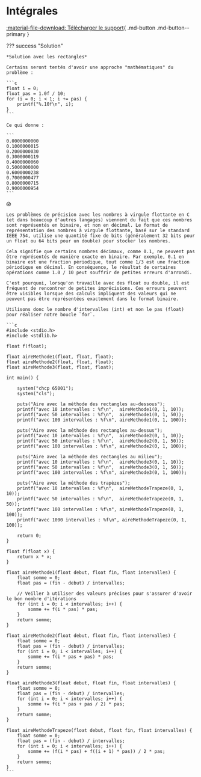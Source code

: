 # Intégrales

[:material-file-download: Télécharger le support](../../pdf/cours/bts1/bts1_mathsxsti_integrales.pdf){ .md-button .md-button--primary }

??? success "Solution"

    *Solution avec les rectangles*

    Certains seront tentés d'avoir une approche "mathématiques" du problème :

    ```c
    float i = 0;
    float pas = 1.0f / 10;
    for (i = 0; i < 1; i += pas) {
        printf("%.10f\n", i);
    }
    ```

    Ce qui donne :
    
    ```
    0.0000000000
    0.1000000015
    0.2000000030
    0.3000000119
    0.4000000060
    0.5000000000
    0.6000000238
    0.7000000477
    0.8000000715
    0.9000000954
    ```

    😱

    Les problèmes de précision avec les nombres à virgule flottante en C (et dans beaucoup d'autres langages) viennent du fait que ces nombres sont représentés en binaire, et non en décimal. Le format de représentation des nombres à virgule flottante, basé sur le standard IEEE 754, utilise une quantité fixe de bits (généralement 32 bits pour un float ou 64 bits pour un double) pour stocker les nombres.

    Cela signifie que certains nombres décimaux, comme 0.1, ne peuvent pas être représentés de manière exacte en binaire. Par exemple, 0.1 en binaire est une fraction périodique, tout comme 1/3 est une fraction périodique en décimal. En conséquence, le résultat de certaines opérations comme 1.0 / 10 peut souffrir de petites erreurs d'arrondi.

    C'est pourquoi, lorsqu'on travaille avec des float ou double, il est fréquent de rencontrer de petites imprécisions. Ces erreurs peuvent être visibles lorsque des calculs impliquent des valeurs qui ne peuvent pas être représentées exactement dans le format binaire.

    Utilisons donc le nombre d'intervalles (int) et non le pas (float) pour réaliser notre boucle `for`.

    ```c
    #include <stdio.h>
    #include <stdlib.h>

    float f(float);

    float aireMethode1(float, float, float);
    float aireMethode2(float, float, float);
    float aireMethode3(float, float, float);

    int main() {

        system("chcp 65001");
        system("cls");

        puts("Aire avec la méthode des rectangles au-dessous");
        printf("avec 10 intervalles : %f\n",  aireMethode1(0, 1, 10));
        printf("avec 50 intervalles : %f\n",  aireMethode1(0, 1, 50));
        printf("avec 100 intervalles : %f\n", aireMethode1(0, 1, 100));

        puts("Aire avec la méthode des rectangles au-dessus");
        printf("avec 10 intervalles : %f\n",  aireMethode2(0, 1, 10));
        printf("avec 50 intervalles : %f\n",  aireMethode2(0, 1, 50));
        printf("avec 100 intervalles : %f\n", aireMethode2(0, 1, 100));

        puts("Aire avec la méthode des rectangles au milieu");
        printf("avec 10 intervalles : %f\n",  aireMethode3(0, 1, 10));
        printf("avec 50 intervalles : %f\n",  aireMethode3(0, 1, 50));
        printf("avec 100 intervalles : %f\n", aireMethode3(0, 1, 100));

        puts("Aire avec la méthode des trapèzes");
        printf("avec 10 intervalles : %f\n",  aireMethodeTrapeze(0, 1, 10));
        printf("avec 50 intervalles : %f\n",  aireMethodeTrapeze(0, 1, 50));
        printf("avec 100 intervalles : %f\n", aireMethodeTrapeze(0, 1, 100));
        printf("avec 1000 intervalles : %f\n", aireMethodeTrapeze(0, 1, 100));

        return 0;
    }

    float f(float x) {
        return x * x;
    }

    float aireMethode1(float debut, float fin, float intervalles) {
        float somme = 0;
        float pas = (fin - debut) / intervalles;

        // Veiller à utiliser des valeurs précises pour s'assurer d'avoir le bon nombre d'itérations        
        for (int i = 0; i < intervalles; i++) { 
            somme += f(i * pas) * pas;
        }
        return somme;
    }

    float aireMethode2(float debut, float fin, float intervalles) {
        float somme = 0;
        float pas = (fin - debut) / intervalles;
        for (int i = 0; i < intervalles; i++) {
            somme += f(i * pas + pas) * pas;
        }
        return somme;
    }

    float aireMethode3(float debut, float fin, float intervalles) {
        float somme = 0;
        float pas = (fin - debut) / intervalles;
        for (int i = 0; i < intervalles; i++) {
            somme += f(i * pas + pas / 2) * pas;
        }
        return somme;
    }

    float aireMethodeTrapeze(float debut, float fin, float intervalles) {
        float somme = 0;
        float pas = (fin - debut) / intervalles;
        for (int i = 0; i < intervalles; i++) {
            somme += (f(i * pas) + f((i + 1) * pas)) / 2 * pas;
        }
        return somme;
    }
    ```